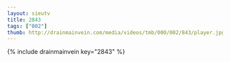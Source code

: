 ```yaml
--- 
layout: sieutv
title: 2843
tags: ["002"]
thumb: http://drainmainvein.com/media/videos/tmb/000/002/843/player.jpg
---
```

{% include drainmainvein key="2843" %} 
